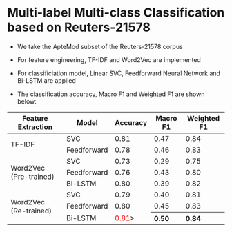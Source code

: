 # Multi-label Multi-class Classification based on Reuters-21578

- We take the ApteMod subset of the Reuters-21578 corpus

- For feature engineering, TF-IDF and Word2Vec are implemented

- For classificiation model, Linear SVC, Feedforward Neural Network and Bi-LSTM are applied

- The classification accuracy, Macro F1 and Weighted F1 are shown below:


<table>
    <thead>
        <tr>
            <th>Feature Extraction</th>
            <th>Model</th>
            <th>Accuracy</th>
            <th>Macro F1</th>
            <th>Weighted F1</th>
        </tr>
    </thead>
    <tbody>
        <tr>
            <td rowspan=2>TF-IDF</td>
            <td >SVC</td>
            <td>0.81</td>
            <td>0.47</td>
            <td>0.84</td>
        </tr>
        <tr>
            <td >Feedforward</td>
            <td>0.78</td>
            <td>0.46</td>
            <td>0.83</td>
        </tr>
        <tr>
            <td rowspan=3>Word2Vec (Pre-trained)</td>
            <td >SVC</td>
            <td>0.73</td>
            <td>0.29</td>
            <td>0.75</td>
        </tr>
        <tr>
            <td >Feedforward</td>
            <td>0.76</td>
            <td>0.43</td>
            <td>0.80</td>
        </tr>
        <tr>
            <td >Bi-LSTM</td>
            <td>0.80</td>
            <td>0.39</td>
            <td>0.82</td>
        </tr>
        <tr>
            <td rowspan=3>Word2Vec (Re-trained)</td>
            <td >SVC</td>
            <td>0.79</td>
            <td>0.40</td>
            <td>0.81</td>
        </tr>
        <tr>
            <td >Feedforward</td>
            <td>0.80</td>
            <td>0.45</td>
            <td>0.83</td>
        </tr>
        <tr>
            <td >Bi-LSTM</td>
            <td><span style="color:red">0.81</span>></td>
            <th style="text-align:left;">0.50</th>
            <th style="text-align:left;">0.84</th>
        </tr>
    </tbody>
</table>


